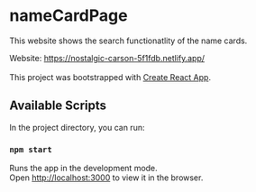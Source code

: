 # nameCardPage
This website shows the search functionatlity of the name cards.</br>

Website: https://nostalgic-carson-5f1fdb.netlify.app/
</br>
</br>
This project was bootstrapped with [Create React App](https://github.com/facebook/create-react-app).

## Available Scripts

In the project directory, you can run:

### `npm start`

Runs the app in the development mode.<br />
Open [http://localhost:3000](http://localhost:3000) to view it in the browser.





